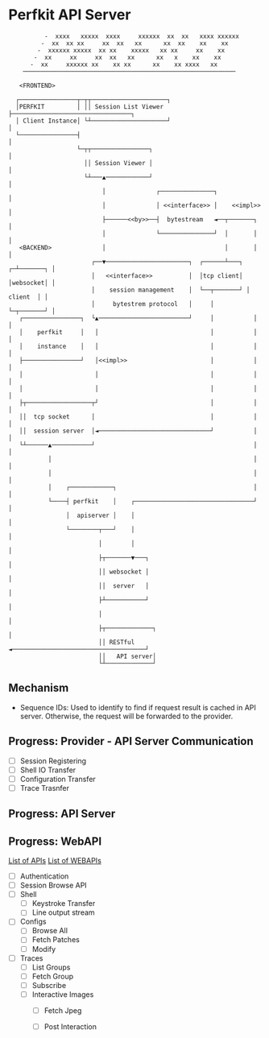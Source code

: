 # Perfkit API Server

```text
          -  xxxx   xxxxx  xxxx     xxxxxx  xx  xx   xxxx xxxxxx
         -  xx  xx xx     xx  xx   xx      xx  xx    xx    xx
        -  xxxxxx xxxxx  xx xx    xxxxx   xx xx     xx    xx
       -  xx     xx     xx  xx   xx      xx   x    xx    xx
      -  xx     xxxxxx xx    xx xx      xx    xx xxxx   xx
    ───────────────────────────────────────────────────────────

   <FRONTEND>

  ┌────────────────┬─┬┬─────────────────────┐
  │PERFKIT         │ ││ Session List Viewer ├─────────────────────────────────┐
  │ Client Instance│ └┴─────────────────────┘                                 │
  └────────────────┤                                                          │
                   └─┬┬────────────────┐                                      │
                     ││ Session Viewer │                                      │
                     └┴───▲────────────┘                                      │
                          │              ┌───────────────┐                    │
                          │              │ <<interface>> │    <<impl>>        │
                          ├──────<<by>>──┤  bytestream   ◄──┬───────┐         │
                          │              └───────────────┘  │       │         │
   <BACKEND>              │                                 │       │         │
                       ┌──▼───────────────────────┐  ┌──────┴───┐ ┌─┴───────┐ │
                       │   <<interface>>          │  │tcp client│ │websocket│ │
                       │    session management    │  └──┬───────┘ │ client  │ │
                       │     bytestrem protocol   │     │         └─┬───────┘ │
   ┌────────────────┐  └▲─────────────────────────┘     │           │         │
   │    perfkit     │   │                               │           │         │
   │    instance    │   │                               │           │         │
   ├────────────────┘   │<<impl>>                       │           │         │
   │                    │                               │           │         │
   │                    │                               │           │         │
   ├┬──────────────────┬┘                               │           │         │
   ││  tcp socket      │                                │           │         │
   ││  session server  │◄───────────────────────────────┘           │         │
   └┴──────▲───────────┘                                            │         │
           │                                                        │         │
           │                                                        │         │
           │    ┌────────────┐                                      │         │
           └────┤ perfkit    │    ┌─────────────────────────────────┘         │
                │  apiserver │    │                                           │
                └────────┬───┘    │                                           │
                         │        │                                           │
                         ├┬───────▼───┐                                       │
                         ││ websocket │                                       │
                         ││  server   │                                       │
                         ├┴───────────┘                                       │
                         │                                                    │
                         ├┬─────────────┐                                     │
                         ││ RESTful     ◄─────────────────────────────────────┘
                         ││   API server│
                         └┴─────────────┘
```

## Mechanism

- Sequence IDs: Used to identify to find if request result is cached in API server. Otherwise, the request will be
  forwarded to the provider.

## Progress: Provider - API Server Communication

- [ ] Session Registering
- [ ] Shell IO Transfer
- [ ] Configuration Transfer
- [ ] Trace Trasnfer

## Progress: API Server

## Progress: WebAPI

[List of APIs](doc/api.md)
[List of WEBAPIs](doc/webapi.md)

- [ ] Authentication
- [ ] Session Browse API
- [ ] Shell
    - [ ] Keystroke Transfer
    - [ ] Line output stream
- [ ] Configs
    - [ ] Browse All
    - [ ] Fetch Patches
    - [ ] Modify
- [ ] Traces
    - [ ] List Groups
    - [ ] Fetch Group
    - [ ] Subscribe
    - [ ] Interactive Images
        - [ ] Fetch Jpeg
        - [ ] Post Interaction

